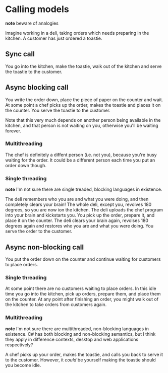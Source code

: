# Calling models

**note** beware of analogies

Imagine working in a deli, taking orders which needs preparing in the kitchen. A customer has just ordered a toastie.

## Sync call

You go into the kitchen, make the toastie, walk out of the kitchen and serve the toastie to the customer.

## Async blocking call

You write the order down, place the piece of paper on the counter and wait. At some point a chef picks up the order, makes the toastie and places it on the counter. You serve the toastie to the customer.

Note that this very much depends on another person being available in the kitchen, and that person is not waiting on you, otherwise you'll be waiting forever.

### Multithreading

The chef is definitely a diffent person (i.e. not you), because you're busy waiting for the order. It could be a different person each time you put an order down though.

### Single threading

**note** I'm not sure there are single treaded, blocking languages in existence.

The deli remembers who you are and what you were doing, and then completely clears your brain! The whole deli, except you, revolves 180 degrees, so you are now ion the kitchen. The deli uploads the chef program into your brain and kickstarts you. You pick up the order, prepare it, and place it on the counter. The deli clears your brain again, revolses 180 degrees again and restores who you are and what you were doing. You serve the order to the customer.

## Async non-blocking call

You put the order down on the counter and continue waiting for customers to place orders.

### Single threading

At some point there are no customers waiting to place orders. In this idle time you go into the kitchen, pick up orders, prepare them, and place them on the counter. At any point after finishing an order, you might walk out of the kitchen to take orders from customers again.

### Multithreading

**note** I'm not sure there are multithreaded, non-blocking languages in existence. C# has both blocking and non-blocking semantics, but I think they apply in difference contexts, desktop and web applications respectively?

A chef picks up your order, makes the toastie, and calls you back to serve it to the customer. However, it _could_ be yourself making the toastie should you become idle.
